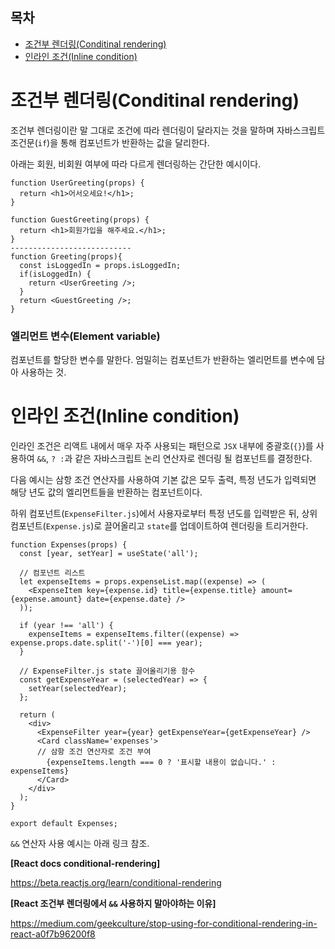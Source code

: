 <h2>목차</h2>

- [조건부 렌더링(Conditinal rendering)](#조건부-렌더링conditinal-rendering)
- [인라인 조건(Inline condition)](#인라인-조건inline-condition)

# 조건부 렌더링(Conditinal rendering)

조건부 렌더링이란 말 그대로 조건에 따라 렌더링이 달라지는 것을 말하며 자바스크립트 조건문(`if`)을 통해 컴포넌트가 반환하는 값을 달리한다.

아래는 회원, 비회원 여부에 따라 다르게 렌더링하는 간단한 예시이다.

```
function UserGreeting(props) {
  return <h1>어서오세요!</h1>;
}

function GuestGreeting(props) {
  return <h1>회원가입을 해주세요.</h1>;
}
---------------------------
function Greeting(props){
  const isLoggedIn = props.isLoggedIn;
  if(isLoggedIn) {
    return <UserGreeting />;
  }
  return <GuestGreeting />;
}
```
<h3>엘리먼트 변수(Element variable)</h3>

컴포넌트를 할당한 변수를 말한다. 엄밀히는 컴포넌트가 반환하는 엘리먼트를 변수에 담아 사용하는 것.


# 인라인 조건(Inline condition)

인라인 조건은 리액트 내에서 매우 자주 사용되는 패턴으로 `JSX` 내부에 중괄호(`{}`)를 사용하여 `&&`, `? :`과 같은 자바스크립트 논리 연산자로 렌더링 될 컴포넌트를 결정한다. 

다음 예시는 삼항 조건 연산자를 사용하여 기본 값은 모두 출력, 특정 년도가 입력되면 해당 년도 값의 엘리먼트들을 반환하는 컴포넌트이다.

하위 컴포넌트(`ExpenseFilter.js`)에서 사용자로부터 특정 년도를 입력받은 뒤, 상위 컴포넌트(`Expense.js`)로 끌어올리고 `state`를 업데이트하여 렌더링을 트리거한다.

```
function Expenses(props) {
  const [year, setYear] = useState('all');

  // 컴포넌트 리스트
  let expenseItems = props.expenseList.map((expense) => (
    <ExpenseItem key={expense.id} title={expense.title} amount={expense.amount} date={expense.date} />
  ));
    
  if (year !== 'all') {
    expenseItems = expenseItems.filter((expense) => expense.props.date.split('-')[0] === year);
  }
    
  // ExpenseFilter.js state 끌어올리기용 함수
  const getExpenseYear = (selectedYear) => {
    setYear(selectedYear);
  };

  return (
    <div>
      <ExpenseFilter year={year} getExpenseYear={getExpenseYear} />
      <Card className='expenses'>
      // 삼항 조건 연산자로 조건 부여
        {expenseItems.length === 0 ? '표시할 내용이 없습니다.' : expenseItems}
      </Card>
    </div>
  );
}

export default Expenses;

```

`&&` 연산자 사용 예시는 아래 링크 참조. 

**[React docs conditional-rendering]**

https://beta.reactjs.org/learn/conditional-rendering


**[React 조건부 렌더링에서 `&&` 사용하지 말아야하는 이유]**

https://medium.com/geekculture/stop-using-for-conditional-rendering-in-react-a0f7b96200f8

<!-- # 컴포넌트 렌더링 막기

return null을 하면 렌더링이 발생하지 않음.
중괄호{}에 false 집어넣으면 아무것도 출력되지 않는다 -->
